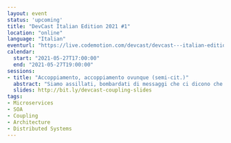 ```yaml
---
layout: event
status: 'upcoming'
title: "DevCast Italian Edition 2021 #1"
location: "online"
language: "Italian"
eventurl: "https://live.codemotion.com/devcast/devcast---italian-edition-27052021"
calendar:
  start: "2021-05-27T17:00:00"
  end: "2021-05-27T19:00:00"
sessions:
- title: "Accoppiamento, accoppiamento ovunque (semi-cit.)"
  abstract: "Siamo assillati, bombardati di messaggi che ci dicono che l'accoppimaneto è il male, che i nostri progetti falliscono per colpa di un design che non è disaccoppiato. Siamo sicuri di sapere di cosa si sta parlano e che l'accoppiamento sia sempre un male? Siamo addirittura sicuri che l'accoppiamento sia di un solo tipo? Con Mauro esploreremo le varie tipologie di accoppiamento, se sono un male o un bene e in che contesto. E infine che impatto hanno sull'architettura."
  slides: http://bit.ly/devcast-coupling-slides
tags:
- Microservices
- SOA
- Coupling
- Architecture
- Distributed Systems
---
```

